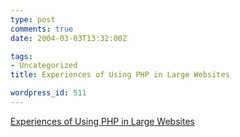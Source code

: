 ```yaml
---
type: post
comments: true
date: 2004-03-03T13:32:00Z

tags:
- Uncategorized
title: Experiences of Using PHP in Large Websites

wordpress_id: 511
---
```


[Experiences of Using PHP in Large Websites](http://www.ukuug.org/events/linux2002/papers/html/php/index.html)
